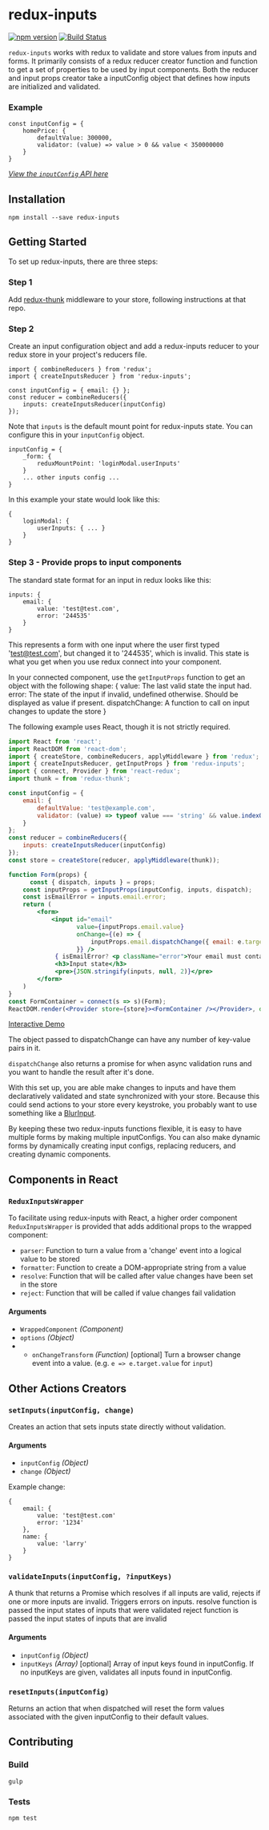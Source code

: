 # redux-inputs
[![npm version](https://badge.fury.io/js/redux-inputs.svg)](https://badge.fury.io/js/redux-inputs) 
[![Build Status](https://travis-ci.org/zillow/redux-inputs.svg?branch=master)](https://travis-ci.org/zillow/redux-inputs)

`redux-inputs` works with redux to validate and store values from inputs and forms.
It primarily consists of a redux reducer creator function and function to get
 a set of properties to be used by input components.
Both the reducer and input props creator take a inputConfig object that defines how inputs
 are initialized and validated.

### Example

    const inputConfig = {
        homePrice: {
            defaultValue: 300000,
            validator: (value) => value > 0 && value < 350000000
        }
    }

[*View the `inputConfig` API here*](INPUTCONFIG.md)

## Installation

`npm install --save redux-inputs`

## Getting Started

To set up redux-inputs, there are three steps:

### Step 1

Add [redux-thunk](https://github.com/gaearon/redux-thunk) middleware to your store,
 following instructions at that repo.

### Step 2

Create an input configuration object and add a redux-inputs reducer to your redux
 store in your project's reducers file.

    import { combineReducers } from 'redux';
    import { createInputsReducer } from 'redux-inputs';

    const inputConfig = { email: {} };
    const reducer = combineReducers({
        inputs: createInputsReducer(inputConfig)
    });

Note that `inputs` is the default mount point for redux-inputs state. You can
 configure this in your `inputConfig` object.

    inputConfig = {
        _form: {
            reduxMountPoint: 'loginModal.userInputs'
        }
        ... other inputs config ...
    }

In this example your state would look like this:

    {
        loginModal: {
            userInputs: { ... }
        }
    }

### Step 3 - Provide props to input components

The standard state format for an input in redux looks like this:

    inputs: {
        email: {
            value: 'test@test.com',
            error: '244535'
        }
    }

This represents a form with one input where the user first typed 'test@test.com',
 but changed it to '244535', which is invalid. This state is what you get when you
 use redux connect into your component.

In your connected component, use the `getInputProps` function to get an object with
 the following shape:
    {
        value: The last valid state the input had.
        error: The state of the input if invalid, undefined otherwise. Should be displayed as value if present.
        dispatchChange: A function to call on input changes to update the store
    }

The following example uses React, though it is not strictly required.
```jsx
import React from 'react';
import ReactDOM from 'react-dom';
import { createStore, combineReducers, applyMiddleware } from 'redux';
import { createInputsReducer, getInputProps } from 'redux-inputs';
import { connect, Provider } from 'react-redux';
import thunk = from 'redux-thunk';

const inputConfig = { 
	email: {
		defaultValue: 'test@example.com',
		validator: (value) => typeof value === 'string' && value.indexOf('@') >= 0
	} 
};
const reducer = combineReducers({
    inputs: createInputsReducer(inputConfig)
});
const store = createStore(reducer, applyMiddleware(thunk));

function Form(props) {
	  const { dispatch, inputs } = props;
    const inputProps = getInputProps(inputConfig, inputs, dispatch);
    const isEmailError = inputs.email.error;
    return (
        <form>
            <input id="email"
                   value={inputProps.email.value}
                   onChange={(e) => {
                       inputProps.email.dispatchChange({ email: e.target.value })
                   }} />
             { isEmailError? <p className="error">Your email must contain an @</p> : null}
             <h3>Input state</h3>
             <pre>{JSON.stringify(inputs, null, 2)}</pre>      
        </form>
    )
}
const FormContainer = connect(s => s)(Form);
ReactDOM.render(<Provider store={store}><FormContainer /></Provider>, document.getElementById('container'));
```
[Interactive Demo](https://jsfiddle.net/jakepusateri/4sfkp9j7/5/)

The object passed to dispatchChange can have any number of key-value pairs in it.

`dispatchChange` also returns a promise for when async validation runs and you want to handle the result after it's done.

With this set up, you are able make changes to inputs and have them declaratively
 validated and state synchronized with your store. Because this could send actions
 to your store every keystroke, you probably want to use something like a
 [BlurInput](http://khan.github.io/react-components/#blur-input).

By keeping these two redux-inputs functions flexible, it is easy to have multiple
 forms by making multiple inputConfigs. You can also make dynamic forms by
 dynamically creating input configs, replacing reducers, and creating dynamic components.

## Components in React
### `ReduxInputsWrapper`
To facilitate using redux-inputs with React, a higher order component `ReduxInputsWrapper`
 is provided that adds additional props to the wrapped component:

 - `parser`: Function to turn a value from a 'change' event into a logical value to be stored
 - `formatter`: Function to create a DOM-appropriate string from a value
 - `resolve`: Function that will be called after value changes have been set in the store
 - `reject`: Function that will be called if value changes fail validation

#### Arguments
- `WrappedComponent` *(Component)*
- `options` *(Object)*
- - `onChangeTransform` *(Function)* [optional] Turn a browser change event into a value. (e.g. `e => e.target.value` for `input`)


## Other Actions Creators

### `setInputs(inputConfig, change)`

Creates an action that sets inputs state directly without validation.

#### Arguments
- `inputConfig` *(Object)*
- `change` *(Object)*

Example change:

    {
        email: {
            value: 'test@test.com'
            error: '1234'
        },
        name: {
            value: 'larry'
        }
    }

### `validateInputs(inputConfig, ?inputKeys)`

A thunk that returns a Promise which resolves if all inputs are valid, rejects if one or more inputs are invalid.
Triggers errors on inputs.
resolve function is passed the input states of inputs that were validated
reject function is passed the input states of inputs that are invalid

#### Arguments
- `inputConfig` *(Object)*
- `inputKeys` *(Array)* [optional] Array of input keys found in inputConfig. If no inputKeys are given, validates all inputs found in inputConfig.

### `resetInputs(inputConfig)`

Returns an action that when dispatched will reset the form values associated with the given inputConfig to their default values.

## Contributing

### Build

    gulp

### Tests

    npm test
